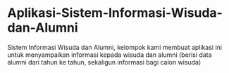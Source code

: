 # Aplikasi-Sistem-Informasi-Wisuda-dan-Alumni
Sistem Informasi Wisuda dan Alumni, kelompok kami membuat aplikasi ini untuk menyampaikan informasi kepada wisuda dan alumni (berisi data alumni dari tahun ke tahun, sekaligun informasi bagi calon wisuda)
